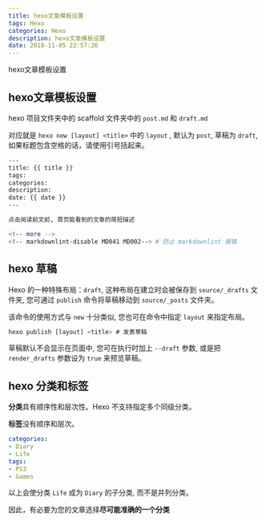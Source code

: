 ```yaml
---
title: hexo文章模板设置
tags: Hexo
categories: Hexo
description: hexo文章模板设置
date: 2018-11-05 22:57:26
---
```


hexo文章模板设置

<!-- more -->
<!-- markdownlint-disable MD041 MD002-->

## hexo文章模板设置

hexo 项目文件夹中的 scaffold 文件夹中的 `post.md` 和 `draft.md`

对应就是 `hexo new [layout] <title>` 中的 `layout` , 默认为 `post`, 草稿为 `draft`, 如果标题包含空格的话，请使用引号括起来。

```bash
---
title: {{ title }}
tags:
categories:
description:
date: {{ date }}
---

点击阅读前文前, 首页能看到的文章的简短描述

<!-- more -->
<!-- markdownlint-disable MD041 MD002--> # 防止 markdownlint 报错
```

## hexo 草稿

Hexo 的一种特殊布局：`draft`, 这种布局在建立时会被保存到 `source/_drafts` 文件夹, 您可通过 `publish` 命令将草稿移动到 `source/_posts` 文件夹。

该命令的使用方式与 `new` 十分类似, 您也可在命令中指定 `layout` 来指定布局。

```js
hexo publish [layout] <title> # 发表草稿
```

草稿默认不会显示在页面中, 您可在执行时加上 `--draft` 参数, 或是把 `render_drafts` 参数设为 `true` 来预览草稿。

## hexo 分类和标签

**分类**具有顺序性和层次性。Hexo 不支持指定多个同级分类。

**标签**没有顺序和层次。

```yml
categories:
- Diary
- Life
tags:
- PS3
- Games
```

以上会使分类 `Life` 成为 `Diary` 的子分类, 而不是并列分类。

因此，有必要为您的文章选择**尽可能准确的一个分类**
